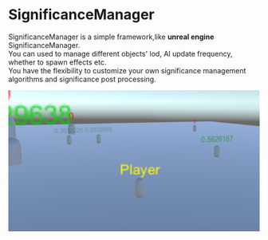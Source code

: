 # SignificanceManager
SignificanceManager is a simple framework,like **unreal engine** SignificanceManager.<br>
You can used to manage different objects' lod, AI update frequency, whether to spawn effects etc.<br>
You have the flexibility to customize your own significance management algorithms and significance post processing.<br>

![significance.h](/images/significance.png)<br>
